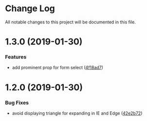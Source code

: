 # Change Log

All notable changes to this project will be documented in this file.

<a name="1.3.0"></a>
# 1.3.0 (2019-01-30)


### Features

* add prominent prop for form select ([4f18ad7](https://github.com/SUI-Components/schibsted-spain-components/commit/4f18ad7))



<a name="1.2.0"></a>
# 1.2.0 (2019-01-30)


### Bug Fixes

* avoid displaying triangle for expanding in IE and Edge ([42e2b72](https://github.com/SUI-Components/schibsted-spain-components/commit/42e2b72))



